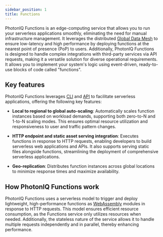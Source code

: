 ```yaml
---
sidebar_position: 1
title: Functions
---
```



PhotonIQ Functions is an edge-computing service that allows you to run your serverless applications smoothly, eliminating the need for manual infrastructure management. It leverages the distributed [Global Data Mesh](https://www.macrometa.com/platform/global-data-mesh) to ensure low-latency and high performance by deploying functions at the nearest point of presence (PoP) to users. Additionally, PhotonIQ Functions is designed to handle complex integrations with third-party services via API requests, making it a versatile solution for diverse operational requirements. It allows you to implement your system's logic using event-driven, ready-to-use blocks of code called "functions".

## Key features

PhotonIQ Functions leverages [CLI](./04-faas-commands/index.md) and [API](https://www.macrometa.com/docs/apiFaas#/) to facilitate serverless applications, offering the following key features:

- **Local to regional to global auto-scaling**: Automatically scales function instances based on workload demands, supporting both zero-to-N and 1-to-N scaling modes. This ensures optimal resource utilization and responsiveness to user and traffic pattern changes.

- **HTTP endpoint and static asset serving integration**: Executes functions in response to HTTP requests, enabling developers to build serverless web applications and APIs. It also supports serving static files alongside functions, streamlining the deployment of comprehensive serverless applications.

- **Geo-replication**: Distributes function instances across global locations to minimize response times and maximize availability.



<grid cols={3}>
 <card
    heading="Quickstart"
    description="Create and deploy your first function in minutes."
    href="functions-quickstart"
  />
   <card
    heading="Functions CLI commands"
    description="Explore CLI commands for managing functions."
    href="faas-commands"
  />
   <card
    heading="Functions API"
    description="Integrate functions into your application via API."
    href="https://www.macrometa.com/docs/apiFaas#/"
  />
 </grid> 

## How PhotonIQ Functions work
PhotonIQ Functions uses a serverless model to trigger and deploy lightweight, high-performance functions as [WebAssembly](https://webassembly.org/) modules in response to HTTP requests. This model ensures efficient resource consumption, as the Functions service only utilizes resources when needed. Additionally, the stateless nature of the service allows it to handle multiple requests independently and in parallel, thereby enhancing performance.

